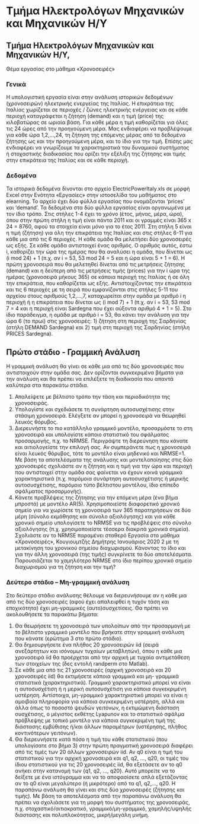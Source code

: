 # Τμήμα Ηλεκτρολόγων Μηχανικών και Μηχανικών Η/Υ

## Τμήμα Ηλεκτρολόγων Μηχανικών και Μηχανικών Η/Υ,
Θέμα εργασίας στο μάθημα «Χρονοσειρές»

### Γενικά
Η υπολογιστική εργασία είναι στην ανάλυση ιστορικών δεδομένων (χρονοσειρών) ηλεκτρικής ενεργείας της Ιταλίας. Η επικράτεια της Ιταλίας χωρίζεται σε περιοχές / ζώνες ηλεκτρικής ενέργειας και σε κάθε περιοχή καταγράφεται η ζήτηση (demand) και η τιμή (price) της κιλοβατώρας σε ωριαία βάση. Για κάθε μέρα η τιμή καθορίζεται για όλες τις 24 ώρες από την προηγούμενη μέρα. Μας ενδιαφέρει να προβλέψουμε για κάθε ώρα 1,2,…,24, τη ζήτηση της επόμενης μέρας από τα δεδομένα ζήτησης ως και την προηγούμενη μέρα, και το ίδιο για την τιμή. Επίσης μας ενδιαφέρει να γνωρίζουμε τα χαρακτηριστικά του δυναμικού συστήματος ή στοχαστικής διαδικασίας που ορίζει την εξέλιξη της ζήτησης και τιμής στην επικράτεια της Ιταλίας και σε κάθε περιοχή.

### Δεδομένα
Τα ιστορικά δεδομένα δίνονται στο αρχείο ElectricPowerItaly.xls σε μορφή Excel στην Ενότητα «Εργασίες» στην ιστοσελίδα του μαθήματος στο elearning. Το αρχείο έχει δύο φύλλα εργασίας που ονομάζονται ‘prices’ και ‘demand’. Τα δεδομένα στα δύο φύλλα εργασίας είναι οργανωμένα με τον ίδιο τρόπο. Στις στήλες 1-4 έχει το χρόνο (έτος, μήνας, μέρα, ώρα), όπου στην πρώτη στήλη η τιμή είναι πάντα 2011 και οι γραμμές είναι 365 x 24 = 8760, αφού τα στοιχεία είναι μόνο για το έτος 2011. Στη στήλη 5 είναι η τιμή (ζήτηση) για όλη την επικράτεια της Ιταλίας και στις στήλες 6-11 για κάθε μια από τις 6 περιοχές.
Η κάθε ομάδα θα μελετήσει δύο χρονοσειρές ως εξής. Σε κάθε ομάδα αντιστοιχεί ένας αριθμός. Ο αριθμός αυτός, έστω i, καθορίζει την ώρα της ημέρας που θα αναλύσει η ομάδα, που δίνεται ως (i mod 24) + 1 (π.χ. αν i = 53, 53 mod 24 = 5 και η ώρα είναι 5 + 1 = 6). Η πρώτη χρονοσειρά που θα μελετηθεί δίνεται από τις μετρήσεις ζήτησης (demand) και η δεύτερη από τις μετρήσεις τιμής (prices) για την i ώρα της ημέρας (χρονοσειρά μήκους 365) σε κάποια περιοχή της Ιταλίας ή σε όλη την επικράτεια, που καθορίζεται ως εξής. Αντιστοιχίζοντας την επικράτεια και τις 6 περιοχές με τη σειρά που εμφανίζονται στις στήλες 5-11 του αρχείου στους αριθμούς 1,2,…,7, καταχωρείται στην ομάδα με αριθμό i η περιοχή ή η επικράτεια που δίνεται ως (i mod 7) + 1 (π.χ. αν i = 53, 53 mod 7 = 4 και η περιοχή είναι Sardegna που έχει αύξοντα αριθμό 4 + 1 = 5). Στο ίδιο παράδειγμα, η ομάδα με αριθμό i = 53, θα κάνει την ανάλυση για την ώρα 6 (το πρωί) στις χρονοσειρές: 1) ζήτηση στη περιοχή της Σαρδηνίας (στήλη DEMAND Sardegna) και 2) τιμή στη περιοχή της Σαρδηνίας (στήλη PRICES Sardegna).

## Πρώτο στάδιο - Γραμμική Ανάλυση
H γραμμική ανάλυση θα γίνει σε κάθε μια από τις δύο χρονοσειρές που αντιστοιχούν στην ομάδα σας. Δεν ορίζονται συγκεκριμένα βήματα για την ανάλυση και θα πρέπει να επιλέξετε τη διαδικασία που απαντά καλύτερα στα παρακάτω στάδια.
1. Απαλείψετε με βέλτιστο τρόπο την τάση και περιοδικότητα της χρονοσειράς.
2. Υπολογίστε και σχεδιάσετε τη συνάρτηση αυτοσυσχέτισης στην στάσιμη χρονοσειρά. Ελέγξετε αν μπορεί η χρονοσειρά να θεωρηθεί λευκός θόρυβος.
3. Διερευνήστε το πιο κατάλληλο γραμμικό μοντέλο, προσαρμόστε το στη χρονοσειρά και υπολογίστε κάποιο στατιστικό του σφάλματος προσαρμογής, π.χ. το NRMSE. Περιγράψτε τη διερεύνηση που κάνατε και αιτιολογείστε την επιλογή σας. Αν συμπεράνετε πως η χρονοσειρά είναι λευκός θόρυβος, τότε το μοντέλο είναι μηδενικό και NRMSE=1.
Με βάση τα αποτελέσματα της ανάλυσης και μοντελοποίησης στις δύο χρονοσειρές σχολιάστε αν η ζήτηση και η τιμή για την ώρα και περιοχή που αντιστοιχεί στην ομάδα σας φαίνεται να έχουν κοινά γραμμικά χαρακτηριστικά (π.χ. παρόμοια συνάρτηση αυτοσυσχέτισης ή μερικής αυτοσυσχέτισης, παρόμοιο τύπο βέλτιστου μοντέλου, ίδιο επίπεδο σφάλματος προσαρμογής).
4. Κάνετε προβλέψεις της ζήτησης για την επόμενη μέρα (ένα βήμα μπροστά) με μοντέλο AR(5). Χρησιμοποιείστε διαφορετικό χρονικό σημείο για να χωρίσετε τη χρονοσειρά των 365 παρατηρήσεων σε δύο μέρη (σύνολο εκμάθησης και σύνολο αξιολόγησης) και για κάθε χρονικό σημείο υπολογίσετε τo NRMSE για τις προβλέψεις στο σύνολο αξιολόγησης (π.χ. χρησιμοποιείστε τέσσερα διακριτά χρονικά σημεία). Σχολιάστε αν το NRMSE παραμένει σταθερό
Εργασία στο μάθημα «Χρονοσειρές», Κουγιουμτζής Δημήτρης Ιανουάριος 2020
2
με τη μετακίνηση του χρονικού σημείου διαχωρισμού. Κάνοντας το ίδιο και για την άλλη χρονοσειρά (της τιμής)
συγκρίνετε τα δύο αποτελέσματα. Παρουσιάζεται το χαμηλότερο NRMSE στο ίδιο περίπου χρονικό σημείο
διαχωρισμού για τη ζήτηση και την τιμή?

### Δεύτερο στάδιο – Μη-γραμμική ανάλυση
Στο δεύτερο στάδιο ανάλυσης θέλουμε να διερευνήσουμε αν η κάθε μια από τις δύο χρονοσειρές (αφού έχει απαλειφθεί η
τυχόν τάση και εποχικότητα) έχει μη-γραμμικές (αυτο)συσχετίσεις. Θα πρέπει να ακολουθήσετε τα παρακάτω βήματα:
1. Θα θεωρήσετε τη χρονοσειρά των υπολοίπων από την προσαρμογή με το βέλτιστο γραμμικό μοντέλο που βρήκατε
στην γραμμική ανάλυση που κάνατε (ερώτημα 3 στο πρώτο στάδιο).
2. Θα δημιουργήσετε ένα πλήθος 20 χρονοσειρών iid (σειρά ανεξάρτητων και ισόνομων τυχαίων μεταβλητών), όπου η
κάθε μια χρονοσειρά iid θα προέρχεται από την αρχική με τυχαία αντιμετάθεση των στοιχείων της (δες εντολή randperm
στο Matlab).
3. Σε κάθε μια από τις 21 χρονοσειρές (αρχική χρονοσειρά και 20 χρονοσειρές iid) θα εκτιμήσετε κάποια γραμμικά και μη-
γραμμικά στατιστικά (χαρακτηριστικά). Γραμμικό χαρακτηριστικό μπορεί να είναι η αυτοσυσχέτιση ή η μερική
αυτοσυσχέτιση για κάποια συγκεκριμένη υστέρηση. Αντίστοιχα, μη-γραμμικό χαρακτηριστικό μπορεί να είναι η αμοιβαία
πληροφορία για κάποια συγκεκριμένη υστέρηση, αλλά και άλλα όπως το ποσοστό ψευδών γειτόνων, η εκτιμώμενη
διάσταση συσχέτισης, ο μέγιστος εκθέτης Lyapunov και το στατιστικό σφάλμα πρόβλεψης με τοπικό μοντέλο για κάποια
συγκεκριμένη τιμή της διάστασης εμβύθισης ή/και άλλων παραμέτρων (υστέρησης, πλήθος κοντινότερων γειτόνων).
4. Θα διερευνήσετε κατά πόσο η τιμή του κάθε στατιστικού (που υπολογίσατε στο βήμα 3) στην πρώτη πραγματική
χρονοσειρά διαφέρει από τις τιμές των 20 άλλων χρονοσειρών iid. Αν q0 είναι η τιμή του στατιστικού για την αρχική
χρονοσειρά και q1, q2, ..., q20, οι τιμές του ίδιου στατιστικού για τις 20 χρονοσειρές iid, θα εξετάσετε αν το q0 ανήκει στην
κατανομή των {q1, q2, ..., q20}. Αυτό μπορείτε να το δείξετε με ένα ιστόγραμμα και να το αποφασίσετε απλά εξετάζοντας αν
το q0 είναι μεγαλύτερο (ή μικρότερο) από τα q1, q2,..., q20.
Η παραπάνω ανάλυση θα γίνει και στις δύο χρονοσειρές (ζήτησης και τιμής).
Με βάση τα αποτελέσματα από την παραπάνω ανάλυση θα πρέπει να σχολιάσετε για τη μορφή του συστήματος της
χρονοσειράς, π.χ. στοχαστικό/αιτιοκρατικό, γραμμικό/μη-γραμμικό, χαμηλής/υψηλής διάστασης και πολυπλοκότητας,
μικρή/μεγάλη μνήμη.

